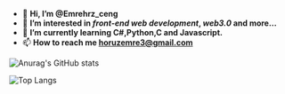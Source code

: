- 👋 **Hi, I’m @Emrehrz_ceng** 
- 👀 **I’m interested in *front-end web development*, *web3.0* and more...**
- 🌱 **I’m currently learning C#,Python,C and Javascript.**
- 📫 **How to reach me horuzemre3@gmail.com**



![Anurag's GitHub stats](https://github-readme-stats.vercel.app/api?username=Emrehrz&show_icons=true&theme=transparent)

![Top Langs](https://github-readme-stats.vercel.app/api/top-langs/?username=Emrehrz&show_icons=true&theme=transparent)
<!---
Emrehrz/Emrehrz is a ✨ special ✨ repository because its `README.md` (this file) appears on your GitHub profile.
You can click the Preview link to take a look at your changes.
--->
